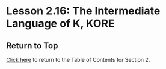 # Lesson 2.16: The Intermediate Language of K, KORE

## Return to Top

[Click here](../README.md) to return to the Table of Contents for Section 2.
